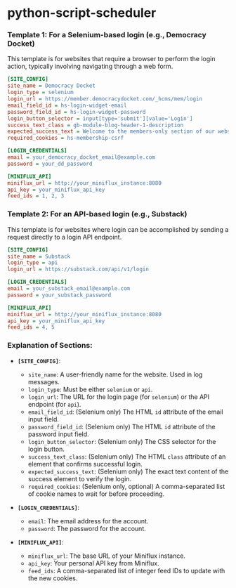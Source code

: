 # python-script-scheduler

### Template 1: For a Selenium-based login (e.g., Democracy Docket)

This template is for websites that require a browser to perform the login action, typically involving navigating through a web form.

```ini
[SITE_CONFIG]
site_name = Democracy Docket
login_type = selenium
login_url = https://member.democracydocket.com/_hcms/mem/login
email_field_id = hs-login-widget-email
password_field_id = hs-login-widget-password
login_button_selector = input[type='submit'][value='Login']
success_text_class = gb-module-blog-header-1-description
expected_success_text = Welcome to the members-only section of our website, a home for pro-democracy readers to find the news, ideas and resources needed to fight back.
required_cookies = hs-membership-csrf

[LOGIN_CREDENTIALS]
email = your_democracy_docket_email@example.com
password = your_dd_password

[MINIFLUX_API]
miniflux_url = http://your_miniflux_instance:8080
api_key = your_miniflux_api_key
feed_ids = 1, 2, 3
```

### Template 2: For an API-based login (e.g., Substack)

This template is for websites where login can be accomplished by sending a request directly to a login API endpoint.

```ini
[SITE_CONFIG]
site_name = Substack
login_type = api
login_url = https://substack.com/api/v1/login

[LOGIN_CREDENTIALS]
email = your_substack_email@example.com
password = your_substack_password

[MINIFLUX_API]
miniflux_url = http://your_miniflux_instance:8080
api_key = your_miniflux_api_key
feed_ids = 4, 5
```

### Explanation of Sections:

  * **`[SITE_CONFIG]`**:

      * `site_name`: A user-friendly name for the website. Used in log messages.
      * `login_type`: Must be either `selenium` or `api`.
      * `login_url`: The URL for the login page (for `selenium`) or the API endpoint (for `api`).
      * `email_field_id`: (Selenium only) The HTML `id` attribute of the email input field.
      * `password_field_id`: (Selenium only) The HTML `id` attribute of the password input field.
      * `login_button_selector`: (Selenium only) The CSS selector for the login button.
      * `success_text_class`: (Selenium only) The HTML `class` attribute of an element that confirms successful login.
      * `expected_success_text`: (Selenium only) The exact text content of the success element to verify the login.
      * `required_cookies`: (Selenium only, optional) A comma-separated list of cookie names to wait for before proceeding.

  * **`[LOGIN_CREDENTIALS]`**:

      * `email`: The email address for the account.
      * `password`: The password for the account.

  * **`[MINIFLUX_API]`**:

      * `miniflux_url`: The base URL of your Miniflux instance.
      * `api_key`: Your personal API key from Miniflux.
      * `feed_ids`: A comma-separated list of integer feed IDs to update with the new cookies.
